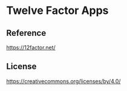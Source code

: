 # Twelve Factor Apps

## Reference
https://12factor.net/

## License
https://creativecommons.org/licenses/by/4.0/
